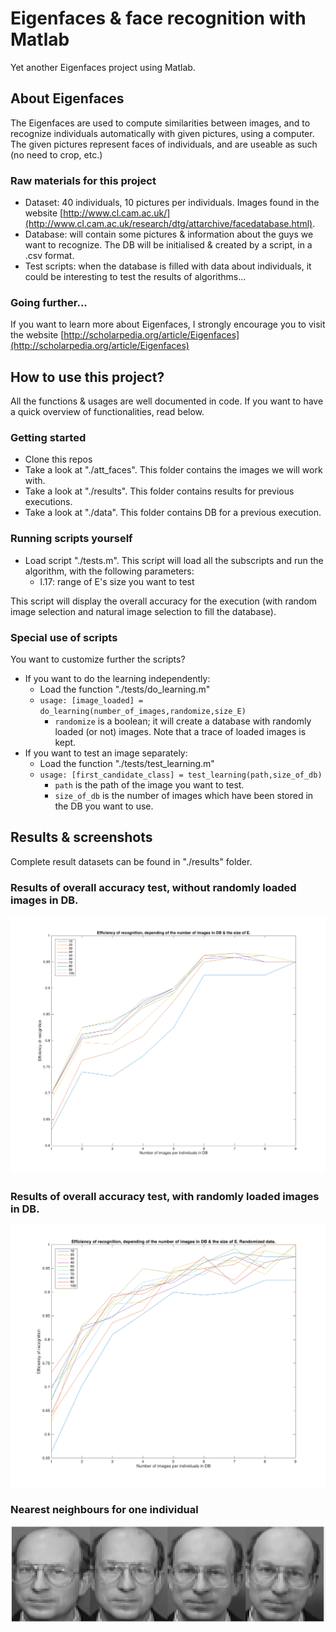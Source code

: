 # Eigenfaces & face recognition with Matlab

Yet another Eigenfaces project using Matlab.

## About Eigenfaces

The Eigenfaces are used to compute similarities between images, and to recognize individuals automatically with given pictures, using a computer. The given pictures represent faces of individuals, and are useable as such (no need to crop, etc.)

### Raw materials for this project

- Dataset: 40 individuals, 10 pictures per individuals. Images found in the website [http://www.cl.cam.ac.uk/](http://www.cl.cam.ac.uk/research/dtg/attarchive/facedatabase.html).
- Database: will contain some pictures & information about the guys we want to recognize. The DB will be initialised & created by a script, in a .csv format.
- Test scripts: when the database is filled with data about individuals, it could be interesting to test the results of algorithms...

### Going further...

If you want to learn more about Eigenfaces, I strongly encourage you to visit the website [http://scholarpedia.org/article/Eigenfaces](http://scholarpedia.org/article/Eigenfaces)

## How to use this project?

All the functions & usages are well documented in code. If you want to have a quick overview of functionalities, read below.

### Getting started

- Clone this repos
- Take a look at "./att\_faces". This folder contains the images we will work with.
- Take a look at "./results". This folder contains results for previous executions.
- Take a look at "./data". This folder contains DB for a previous execution.

### Running scripts yourself

- Load script "./tests.m". This script will load all the subscripts and run the algorithm, with the following parameters:
    + l.17: range of E's size you want to test

This script will display the overall accuracy for the execution (with random image selection and natural image selection to fill the database).

### Special use of scripts

You want to customize further the scripts?

- If you want to do the learning independently:
    + Load the function "./tests/do_learning.m"
    + `usage: [image_loaded] = do_learning(number_of_images,randomize,size_E)`
        * `randomize` is a boolean; it will create a database with randomly loaded (or not) images. Note that a trace of loaded images is kept.
- If you want to test an image separately:
    + Load the function "./tests/test_learning.m"
    + `usage: [first_candidate_class] = test_learning(path,size_of_db)`
        * `path` is the path of the image you want to test.
        * `size_of_db` is the number of images which have been stored in the DB you want to use.

## Results & screenshots

Complete result datasets can be found in "./results" folder.

### Results of overall accuracy test, without randomly loaded images in DB.

![Results of overall accuracy test, without randomly loaded images in DB](./results/perc_not_random.png)

### Results of overall accuracy test, with randomly loaded images in DB.

![Results of overall accuracy test, with randomly loaded images in DB](./results/perc_random.png)

### Nearest neighbours for one individual 

![Nearest neighbours](./results/test1.png)




